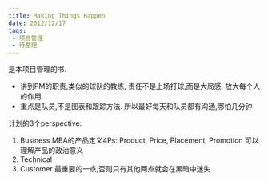 ```yaml
---
title: Making Things Happen
date: 2012/12/17
tags:
 - 项目管理
 - 待整理
---
```


是本项目管理的书.
* 讲到PM的职责,类似的球队的教练, 责任不是上场打球,而是大局感, 放大每个人的作用.
* 重点是队员,不是图表和跟踪方法.  所以最好每天和队员都有沟通,哪怕几分钟


计划的3个perspective:
1. Business
MBA的产品定义4Ps: Product, Price, Placement, Promotion
可以理解产品的政治意义
2. Technical
3. Customer
最重要的一点,否则只有其他两点就会在黑暗中迷失